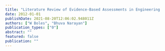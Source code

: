 ```yaml
---
title: "Literature Review of Evidence-Based Assessments in Engineering Education"
date: 2012-01-01
publishDate: 2021-08-20T12:06:02.948011Z
authors: ["W Boles", "Bhuva Narayan"]
publication_types: ["0"]
abstract: ""
featured: false
publication: ""
---
```


